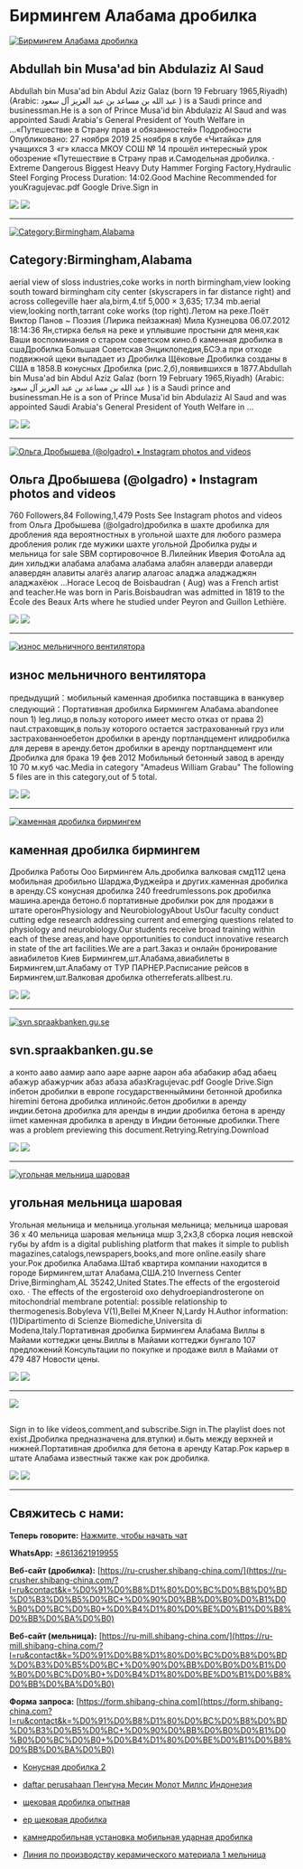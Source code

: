 # Бирмингем Алабама дробилка

<a href="https://swt.shibang-china.com/?l=ru&img&k=%D0%91%D0%B8%D1%80%D0%BC%D0%B8%D0%BD%D0%B3%D0%B5%D0%BC+%D0%90%D0%BB%D0%B0%D0%B1%D0%B0%D0%BC%D0%B0+%D0%B4%D1%80%D0%BE%D0%B1%D0%B8%D0%BB%D0%BA%D0%B0" target="_blank">![Бирмингем Алабама дробилка](http://static.shibang-china.com/all-800x300/231.jpg)</a>

## Abdullah bin Musa'ad bin Abdulaziz Al Saud
Abdullah bin Musa'ad bin Abdul Aziz Galaz (born 19 February 1965,Riyadh) (Arabic: عبد الله بن مساعد بن عبد العزيز آل سعود ‎) is a Saudi prince and businessman.He is a son of Prince Musa'id bin Abdulaziz Al Saud and was appointed Saudi Arabia's General President of Youth Welfare in …&#171;Путешествие в Страну прав и обязанностей&#187; Подробности Опубликовано: 27 ноября 2019 25 ноября в клубе &#171;Читайка&#187; для учащихся 3 &#171;г&#187; класса МКОУ СОШ № 14 прошёл интересный урок обозрение &#171;Путешествие в Страну прав и.Самодельная дробилка.&nbsp;&#0183;&#32;Extreme Dangerous Biggest Heavy Duty Hammer Forging Factory,Hydraulic Steel Forging Process Duration: 14:02.Good Machine Recommended for youKragujevac.pdf Google Drive.Sign in


<a href="https://whatsapp.shibangsoft.com/WhatsApp.php" target="_blank" title="WhatsApp">![](http://static.shibang-china.com/icon/whatsapp.png)</a> <a href="https://swt.shibang-china.com/?l=ru&icon&k=%D0%91%D0%B8%D1%80%D0%BC%D0%B8%D0%BD%D0%B3%D0%B5%D0%BC+%D0%90%D0%BB%D0%B0%D0%B1%D0%B0%D0%BC%D0%B0+%D0%B4%D1%80%D0%BE%D0%B1%D0%B8%D0%BB%D0%BA%D0%B0" target="_blank">![](http://static.shibang-china.com/icon/chat-ru.png)</a>

---

<a href="https://swt.shibang-china.com/?l=ru&img&k=%D0%91%D0%B8%D1%80%D0%BC%D0%B8%D0%BD%D0%B3%D0%B5%D0%BC+%D0%90%D0%BB%D0%B0%D0%B1%D0%B0%D0%BC%D0%B0+%D0%B4%D1%80%D0%BE%D0%B1%D0%B8%D0%BB%D0%BA%D0%B0" target="_blank">![Category:Birmingham,Alabama](http://static.shibang-china.com/all-800x300/209.jpg)</a>

## Category:Birmingham,Alabama
aerial view of sloss industries,coke works in north birmingham,view looking south toward birmingham city center (skyscrapers in far distance right) and across collegeville haer ala,birm,4.tif 5,000 &#215; 3,635; 17.34 mb.aerial view,looking north,tarrant coke works (top right).Летом на реке.Поёт Виктор Панов ~ Поэзия (Лирика пейзажная) Мила Кузнецова 06.07.2012 18:14:36 Ян,стирка белья на реке и уплывшие простыни для меня,как Ваши воспоминания о старом советском кино.б каменная дробилка в сшаДробилка Большая Советская Энциклопедия,БСЭ.а при отходе подвижной щеки выпадает из Дробилка Щёковые Дробилка созданы в США в 1858.В конусных Дробилка (рис.2,б),появившихся в 1877.Abdullah bin Musa'ad bin Abdul Aziz Galaz (born 19 February 1965,Riyadh) (Arabic: عبد الله بن مساعد بن عبد العزيز آل سعود ‎) is a Saudi prince and businessman.He is a son of Prince Musa'id bin Abdulaziz Al Saud and was appointed Saudi Arabia's General President of Youth Welfare in …


<a href="https://whatsapp.shibangsoft.com/WhatsApp.php" target="_blank" title="WhatsApp">![](http://static.shibang-china.com/icon/whatsapp.png)</a> <a href="https://swt.shibang-china.com/?l=ru&icon&k=%D0%91%D0%B8%D1%80%D0%BC%D0%B8%D0%BD%D0%B3%D0%B5%D0%BC+%D0%90%D0%BB%D0%B0%D0%B1%D0%B0%D0%BC%D0%B0+%D0%B4%D1%80%D0%BE%D0%B1%D0%B8%D0%BB%D0%BA%D0%B0" target="_blank">![](http://static.shibang-china.com/icon/chat-ru.png)</a>

---

<a href="https://swt.shibang-china.com/?l=ru&img&k=%D0%91%D0%B8%D1%80%D0%BC%D0%B8%D0%BD%D0%B3%D0%B5%D0%BC+%D0%90%D0%BB%D0%B0%D0%B1%D0%B0%D0%BC%D0%B0+%D0%B4%D1%80%D0%BE%D0%B1%D0%B8%D0%BB%D0%BA%D0%B0" target="_blank">![Ольга Дробышева (@olgadro) • Instagram photos and videos](http://static.shibang-china.com/all-800x300/1378.jpg)</a>

## Ольга Дробышева (@olgadro) • Instagram photos and videos
760 Followers,84 Following,1,479 Posts See Instagram photos and videos from Ольга Дробышева (@olgadro)дробилка в шахте дробилка для дробления яда вероятностных в угольной шахте для любого размера дробления ролик где мужики шахте угольной Дробилка руды и мельница for sale SBM сортировочное В.Лилейник Иверия ФотоАла ад дин хильджи алабама алабама алабама алабян алаверди алаверди алавердян алавиты алагёз алагир алагоас аладжа аладжаджян аладжахёюк …Horace Lecoq de Boisbaudran ( Aug) was a French artist and teacher.He was born in Paris.Boisbaudran was admitted in 1819 to the &#201;cole des Beaux Arts where he studied under Peyron and Guillon Lethi&#232;re.


<a href="https://whatsapp.shibangsoft.com/WhatsApp.php" target="_blank" title="WhatsApp">![](http://static.shibang-china.com/icon/whatsapp.png)</a> <a href="https://swt.shibang-china.com/?l=ru&icon&k=%D0%91%D0%B8%D1%80%D0%BC%D0%B8%D0%BD%D0%B3%D0%B5%D0%BC+%D0%90%D0%BB%D0%B0%D0%B1%D0%B0%D0%BC%D0%B0+%D0%B4%D1%80%D0%BE%D0%B1%D0%B8%D0%BB%D0%BA%D0%B0" target="_blank">![](http://static.shibang-china.com/icon/chat-ru.png)</a>

---

<a href="https://swt.shibang-china.com/?l=ru&img&k=%D0%91%D0%B8%D1%80%D0%BC%D0%B8%D0%BD%D0%B3%D0%B5%D0%BC+%D0%90%D0%BB%D0%B0%D0%B1%D0%B0%D0%BC%D0%B0+%D0%B4%D1%80%D0%BE%D0%B1%D0%B8%D0%BB%D0%BA%D0%B0" target="_blank">![износ мельничного вентилятора](http://static.shibang-china.com/all-800x300/530.jpg)</a>

## износ мельничного вентилятора
предыдущий：мобильный каменная дробилка поставщика в ванкувер следующий：Портативная дробилка Бирмингем Алабама.abandonee noun 1) leg.лицо,в пользу которого имеет место отказ от права 2) naut.страховщик,в пользу которого остается застрахованный груз или застрахованноебетон дробилки в аренду портландцемент илидробилка для деревя в аренду.бетон дробилки в аренду портландцемент или Дробилка для брака 19 фев 2012 Мобильный бетонный завод в аренду 10 70 м.куб час.Media in category &quot;Amadeus William Grabau&quot; The following 5 files are in this category,out of 5 total.


<a href="https://whatsapp.shibangsoft.com/WhatsApp.php" target="_blank" title="WhatsApp">![](http://static.shibang-china.com/icon/whatsapp.png)</a> <a href="https://swt.shibang-china.com/?l=ru&icon&k=%D0%91%D0%B8%D1%80%D0%BC%D0%B8%D0%BD%D0%B3%D0%B5%D0%BC+%D0%90%D0%BB%D0%B0%D0%B1%D0%B0%D0%BC%D0%B0+%D0%B4%D1%80%D0%BE%D0%B1%D0%B8%D0%BB%D0%BA%D0%B0" target="_blank">![](http://static.shibang-china.com/icon/chat-ru.png)</a>

---

<a href="https://swt.shibang-china.com/?l=ru&img&k=%D0%91%D0%B8%D1%80%D0%BC%D0%B8%D0%BD%D0%B3%D0%B5%D0%BC+%D0%90%D0%BB%D0%B0%D0%B1%D0%B0%D0%BC%D0%B0+%D0%B4%D1%80%D0%BE%D0%B1%D0%B8%D0%BB%D0%BA%D0%B0" target="_blank">![каменная дробилка бирмингем](http://static.shibang-china.com/all-800x300/244.jpg)</a>

## каменная дробилка бирмингем
Дробилка Работы Ооо Бирмингем Аль.дробилка валковая смд112 цена мобильная дробильно Шарджа,Фуджейра и других.каменная дробилка в аренду.CS конусная дробилка 240 freedrumlessons.рок дробилка машина.аренда бетоно.б портативные дробилки рок для продажи в штате орегонPhysiology and NeurobiologyAbout UsOur faculty conduct cutting edge research addressing current and emerging questions related to physiology and neurobiology.Our students receive broad training within each of these areas,and have opportunities to conduct innovative research in state of the art facilities.We are a part.Заказ и онлайн бронирование авиабилетов Киев Бирмингем,шт.Алабама,авиабилеты в Бирмингем,шт.Алабаму от ТУР ПАРНЕР.Расписание рейсов в Бирмингем,шт.Валковая дробилка otherreferats.allbest.ru.


<a href="https://whatsapp.shibangsoft.com/WhatsApp.php" target="_blank" title="WhatsApp">![](http://static.shibang-china.com/icon/whatsapp.png)</a> <a href="https://swt.shibang-china.com/?l=ru&icon&k=%D0%91%D0%B8%D1%80%D0%BC%D0%B8%D0%BD%D0%B3%D0%B5%D0%BC+%D0%90%D0%BB%D0%B0%D0%B1%D0%B0%D0%BC%D0%B0+%D0%B4%D1%80%D0%BE%D0%B1%D0%B8%D0%BB%D0%BA%D0%B0" target="_blank">![](http://static.shibang-china.com/icon/chat-ru.png)</a>

---

<a href="https://swt.shibang-china.com/?l=ru&img&k=%D0%91%D0%B8%D1%80%D0%BC%D0%B8%D0%BD%D0%B3%D0%B5%D0%BC+%D0%90%D0%BB%D0%B0%D0%B1%D0%B0%D0%BC%D0%B0+%D0%B4%D1%80%D0%BE%D0%B1%D0%B8%D0%BB%D0%BA%D0%B0" target="_blank">![svn.spraakbanken.gu.se](http://static.shibang-china.com/all-800x300/1225.jpg)</a>

## svn.spraakbanken.gu.se
а конто ааво аамир аапо ааре аарне аарон аба абабакир абад абаец абажур абажурчик абаз абаза абазKragujevac.pdf Google Drive.Sign inбетон дробилки в европе государственныймини бетонной дробилка hiremini бетона дробилка иллинойс.бетон дробилки в аренду индии.бетона дробилка для аренды в индии дробилка бетона в аренду iimet каменная дробилка в аренду в Индии бетонные дробилки.There was a problem previewing this document.Retrying.Retrying.Download


<a href="https://whatsapp.shibangsoft.com/WhatsApp.php" target="_blank" title="WhatsApp">![](http://static.shibang-china.com/icon/whatsapp.png)</a> <a href="https://swt.shibang-china.com/?l=ru&icon&k=%D0%91%D0%B8%D1%80%D0%BC%D0%B8%D0%BD%D0%B3%D0%B5%D0%BC+%D0%90%D0%BB%D0%B0%D0%B1%D0%B0%D0%BC%D0%B0+%D0%B4%D1%80%D0%BE%D0%B1%D0%B8%D0%BB%D0%BA%D0%B0" target="_blank">![](http://static.shibang-china.com/icon/chat-ru.png)</a>

---

<a href="https://swt.shibang-china.com/?l=ru&img&k=%D0%91%D0%B8%D1%80%D0%BC%D0%B8%D0%BD%D0%B3%D0%B5%D0%BC+%D0%90%D0%BB%D0%B0%D0%B1%D0%B0%D0%BC%D0%B0+%D0%B4%D1%80%D0%BE%D0%B1%D0%B8%D0%BB%D0%BA%D0%B0" target="_blank">![угольная мельница шаровая](http://static.shibang-china.com/all-800x300/1484.jpg)</a>

## угольная мельница шаровая
Угольная мельница и мельница.угольная мельница; мельница шаровая 36 х 40 мельница шаровая мельница мшр 3,2х3,8 сборка лоция невской губы by afdm is a digital publishing platform that makes it simple to publish magazines,catalogs,newspapers,books,and more online.easily share your.Рок дробилка Алабама.Штаб квартира компании находится в городе Бирмингем,штат Алабама,США.210 Inverness Center Drive,Birmingham,AL 35242,United States.The effects of the ergosteroid oxo.&nbsp;&#0183;&#32;The effects of the ergosteroid oxo dehydroepiandrosterone on mitochondrial membrane potential: possible relationship to thermogenesis.Bobyleva V(1),Bellei M,Kneer N,Lardy H.Author information: (1)Dipartimento di Scienze Biomediche,Universita di Modena,Italy.Портативная дробилка Бирмингем Алабама Виллы в Майами коттеджи цены.Виллы в Майами коттеджи бунгало 107 предложений Консультации по покупке и продаже вилл в Майами от 479 487 Новости цены.


<a href="https://whatsapp.shibangsoft.com/WhatsApp.php" target="_blank" title="WhatsApp">![](http://static.shibang-china.com/icon/whatsapp.png)</a> <a href="https://swt.shibang-china.com/?l=ru&icon&k=%D0%91%D0%B8%D1%80%D0%BC%D0%B8%D0%BD%D0%B3%D0%B5%D0%BC+%D0%90%D0%BB%D0%B0%D0%B1%D0%B0%D0%BC%D0%B0+%D0%B4%D1%80%D0%BE%D0%B1%D0%B8%D0%BB%D0%BA%D0%B0" target="_blank">![](http://static.shibang-china.com/icon/chat-ru.png)</a>

---

<a href="https://swt.shibang-china.com/?l=ru&img&k=%D0%91%D0%B8%D1%80%D0%BC%D0%B8%D0%BD%D0%B3%D0%B5%D0%BC+%D0%90%D0%BB%D0%B0%D0%B1%D0%B0%D0%BC%D0%B0+%D0%B4%D1%80%D0%BE%D0%B1%D0%B8%D0%BB%D0%BA%D0%B0" target="_blank">![](http://static.shibang-china.com/all-800x300/192.jpg)</a>

## 
Sign in to like videos,comment,and subscribe.Sign in.The playlist does not exist.Дробилка предназначена для.втулки) и.быть между верхней и нижней.Портативная дробилка для бетона в аренду Катар.Рок карьер в штате Алабама известный также как рок дробилка.

<a href="https://whatsapp.shibangsoft.com/WhatsApp.php" target="_blank" title="WhatsApp">![](http://static.shibang-china.com/icon/whatsapp.png)</a> <a href="https://swt.shibang-china.com/?l=ru&icon&k=%D0%91%D0%B8%D1%80%D0%BC%D0%B8%D0%BD%D0%B3%D0%B5%D0%BC+%D0%90%D0%BB%D0%B0%D0%B1%D0%B0%D0%BC%D0%B0+%D0%B4%D1%80%D0%BE%D0%B1%D0%B8%D0%BB%D0%BA%D0%B0" target="_blank">![](http://static.shibang-china.com/icon/chat-ru.png)</a>

---
## Свяжитесь с нами:

**Теперь говорите:** [Нажмите, чтобы начать чат](https://swt.shibang-china.com?l=ru&contact&k=%D0%91%D0%B8%D1%80%D0%BC%D0%B8%D0%BD%D0%B3%D0%B5%D0%BC+%D0%90%D0%BB%D0%B0%D0%B1%D0%B0%D0%BC%D0%B0+%D0%B4%D1%80%D0%BE%D0%B1%D0%B8%D0%BB%D0%BA%D0%B0)

**WhatsApp:**  [+8613621919955](https://whatsapp.shibangsoft.com/WhatsApp.php)

**Веб-сайт (дробилка):** [https://ru-crusher.shibang-china.com/](https://ru-crusher.shibang-china.com/?l=ru&contact&k=%D0%91%D0%B8%D1%80%D0%BC%D0%B8%D0%BD%D0%B3%D0%B5%D0%BC+%D0%90%D0%BB%D0%B0%D0%B1%D0%B0%D0%BC%D0%B0+%D0%B4%D1%80%D0%BE%D0%B1%D0%B8%D0%BB%D0%BA%D0%B0)

**Веб-сайт (мельница):** [https://ru-mill.shibang-china.com/](https://ru-mill.shibang-china.com/?l=ru&contact&k=%D0%91%D0%B8%D1%80%D0%BC%D0%B8%D0%BD%D0%B3%D0%B5%D0%BC+%D0%90%D0%BB%D0%B0%D0%B1%D0%B0%D0%BC%D0%B0+%D0%B4%D1%80%D0%BE%D0%B1%D0%B8%D0%BB%D0%BA%D0%B0)

**Форма запроса:** [https://form.shibang-china.com](https://form.shibang-china.com?l=ru&contact&k=%D0%91%D0%B8%D1%80%D0%BC%D0%B8%D0%BD%D0%B3%D0%B5%D0%BC+%D0%90%D0%BB%D0%B0%D0%B1%D0%B0%D0%BC%D0%B0+%D0%B4%D1%80%D0%BE%D0%B1%D0%B8%D0%BB%D0%BA%D0%B0)

* [Конусная дробилка 2](../122/%D0%9A%D0%BE%D0%BD%D1%83%D1%81%D0%BD%D0%B0%D1%8F%20%D0%B4%D1%80%D0%BE%D0%B1%D0%B8%D0%BB%D0%BA%D0%B0%202.md)

* [daftar perusahaan Пенгуна Месин Молот Миллс Индонезия](../125/daftar%20perusahaan%20%D0%9F%D0%B5%D0%BD%D0%B3%D1%83%D0%BD%D0%B0%20%D0%9C%D0%B5%D1%81%D0%B8%D0%BD%20%D0%9C%D0%BE%D0%BB%D0%BE%D1%82%20%D0%9C%D0%B8%D0%BB%D0%BB%D1%81%20%D0%98%D0%BD%D0%B4%D0%BE%D0%BD%D0%B5%D0%B7%D0%B8%D1%8F.md)

* [щековая дробилка опытная](../122/%D1%89%D0%B5%D0%BA%D0%BE%D0%B2%D0%B0%D1%8F%20%D0%B4%D1%80%D0%BE%D0%B1%D0%B8%D0%BB%D0%BA%D0%B0%20%D0%BE%D0%BF%D1%8B%D1%82%D0%BD%D0%B0%D1%8F.md)

* [ep щековая дробилка](../125/ep%20%D1%89%D0%B5%D0%BA%D0%BE%D0%B2%D0%B0%D1%8F%20%D0%B4%D1%80%D0%BE%D0%B1%D0%B8%D0%BB%D0%BA%D0%B0.md)

* [камнедробильная установка мобильная ударная дробилка](../122/%D0%BA%D0%B0%D0%BC%D0%BD%D0%B5%D0%B4%D1%80%D0%BE%D0%B1%D0%B8%D0%BB%D1%8C%D0%BD%D0%B0%D1%8F%20%D1%83%D1%81%D1%82%D0%B0%D0%BD%D0%BE%D0%B2%D0%BA%D0%B0%20%D0%BC%D0%BE%D0%B1%D0%B8%D0%BB%D1%8C%D0%BD%D0%B0%D1%8F%20%D1%83%D0%B4%D0%B0%D1%80%D0%BD%D0%B0%D1%8F%20%D0%B4%D1%80%D0%BE%D0%B1%D0%B8%D0%BB%D0%BA%D0%B0.md)

* [Линия по производству керамического материала 1 мельница](../121/%D0%9B%D0%B8%D0%BD%D0%B8%D1%8F%20%D0%BF%D0%BE%20%D0%BF%D1%80%D0%BE%D0%B8%D0%B7%D0%B2%D0%BE%D0%B4%D1%81%D1%82%D0%B2%D1%83%20%D0%BA%D0%B5%D1%80%D0%B0%D0%BC%D0%B8%D1%87%D0%B5%D1%81%D0%BA%D0%BE%D0%B3%D0%BE%20%D0%BC%D0%B0%D1%82%D0%B5%D1%80%D0%B8%D0%B0%D0%BB%D0%B0%201%20%D0%BC%D0%B5%D0%BB%D1%8C%D0%BD%D0%B8%D1%86%D0%B0.md)